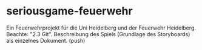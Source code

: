 # seriousgame-feuerwehr
Ein Feuerwehrprojekt für die Uni Heidelberg und der Feuerwehr Heidelberg.
Beachte: "2.3 Git".
Beschreibung des Spiels (Grundlage des Storyboards) als einzelnes Dokument. (push)
